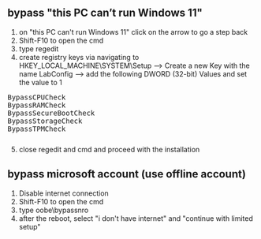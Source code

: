 ## bypass "this PC can’t run Windows 11"

1. on "this PC can't run Windows 11" click on the arrow to go a step back
2. Shift-F10 to open the cmd
3. type regedit
4. create registry keys via navigating to HKEY_LOCAL_MACHINE\SYSTEM\Setup
   --> Create a new Key with the name LabConfig
   --> add the following DWORD (32-bit) Values and set the value to 1

<pre style="margin-bottom: 0; border-bottom:none; padding-bottom:0.8em;">BypassCPUCheck
BypassRAMCheck
BypassSecureBootCheck
BypassStorageCheck
BypassTPMCheck</pre>
5. close regedit and cmd and proceed with the installation

## bypass microsoft account (use offline account)

1. Disable internet connection
2. Shift-F10 to open the cmd
3. type oobe\bypassnro
4. after the reboot, select "i don't have internet" and "continue with limited setup"
